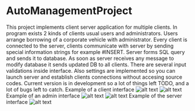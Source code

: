 # AutoManagementProject
This project implements client server application for multiple clients. In program exists 2 kinds of clients usual users and administrators.
Users arrange borrowing of a corporate vehicle with administrator.
Every client is connected to the server, clients communicate with server by sending special information strings for example #INSERT. Server forms SQL query
and sends it to database. As soon as server receives any message to modify database it sends updated DB to all clients. There are several input validations inside interface.
Also settings are implemented so you can launch server and establish clients connections without accesing source codes.
Current version is in development so a lot of things left TODO, and a lot of bugs left to catch.
Example of a client interface
![alt text](https://github.com/KabaevRoman/VehicleManagementProject/blob/master/Client%20Examples/%D0%A1%D0%BD%D0%B8%D0%BC%D0%BE%D0%BA%20%D1%8D%D0%BA%D1%80%D0%B0%D0%BD%D0%B0%202021-07-30%20%D0%B2%2000.46.53.png)
![alt text](https://github.com/KabaevRoman/VehicleManagementProject/blob/master/Client%20Examples/%D0%A1%D0%BD%D0%B8%D0%BC%D0%BE%D0%BA%20%D1%8D%D0%BA%D1%80%D0%B0%D0%BD%D0%B0%202021-07-30%20%D0%B2%2000.48.17.png)
Example of an admin interface
![alt text](https://github.com/KabaevRoman/VehicleManagementProject/blob/master/Client%20Examples/%D0%A1%D0%BD%D0%B8%D0%BC%D0%BE%D0%BA%20%D1%8D%D0%BA%D1%80%D0%B0%D0%BD%D0%B0%202021-07-30%20%D0%B2%2000.47.03.png)
![alt text](https://github.com/KabaevRoman/VehicleManagementProject/blob/master/Client%20Examples/%D0%A1%D0%BD%D0%B8%D0%BC%D0%BE%D0%BA%20%D1%8D%D0%BA%D1%80%D0%B0%D0%BD%D0%B0%202021-07-30%20%D0%B2%2000.47.12.png)
Example of the server interface
![alt text](https://github.com/KabaevRoman/VehicleManagementProject/blob/master/Client%20Examples/%D0%A1%D0%BD%D0%B8%D0%BC%D0%BE%D0%BA%20%D1%8D%D0%BA%D1%80%D0%B0%D0%BD%D0%B0%202021-07-30%20%D0%B2%2000.57.28.png)
